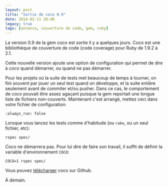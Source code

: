 ```yaml
---
layout: post
title: "Sortie de coco 0.9"
date: 2014-02-11 20:40
legacy: true
tags: [annonce, couverture de code, gem, ruby]
---
```


La version 0.9 de la gem coco est sortie il y a quelques jours.
Coco est une bibliothèque de couverture de code (code coverage) pour
Ruby de 1.9.2 à 2.1.

<!-- more -->

Cette nouvelle version ajoute une option de configuration qui permet
de dire à *coco* quand démarrer, ou quand ne pas démarrer.

Pour les projets où la suite de tests met beaucoup de temps à tourner,
on fini souvent par jouer un seul test quand on développe, et la suite
entière seulement avant de commiter et/ou pusher. Dans ce cas, le
comportement de *coco* pouvait être assez agaçant puisque la gem
reportait une longue liste de fichiers non-couverts. Maintenant c'est
arrangé, mettez ceci dans votre fichier de configuration:

    :always_run: false

Lorsque vous lancez les tests comme d'habitude (ou `rake`, ou un
seul fichier, etc):

    rspec spec/

*Coco* ne démarrera pas. Pour lui dire de faire son travail, il suffit
de définir la variable d'environnement `COCO`:

    COCO=1 rspec spec/


Vous pouvez [télécharger](https://github.com/lkdjiin/coco) coco sur Github.



À demain.


